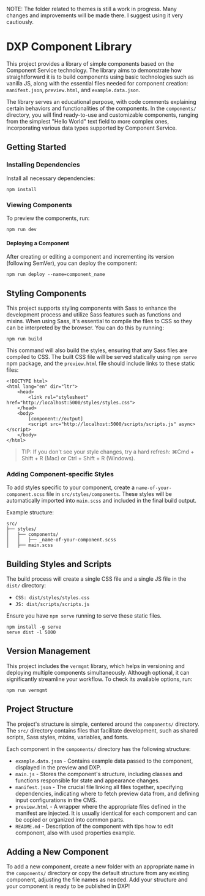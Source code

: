 NOTE: The folder related to themes is still a work in progress. Many changes and improvements will be made there. I suggest using it very cautiously.

# DXP Component Library

This project provides a library of simple components based on the Component Service technology. The library aims to demonstrate how straightforward it is to build components using basic technologies such as vanilla JS, along with the essential files needed for component creation: `manifest.json`, `preview.html`, and `example.data.json`.

The library serves an educational purpose, with code comments explaining certain behaviors and functionalities of the components. In the `components/` directory, you will find ready-to-use and customizable components, ranging from the simplest "Hello World" text field to more complex ones, incorporating various data types supported by Component Service.

## Getting Started

### Installing Dependencies

Install all necessary dependencies:

```
npm install
```

### Viewing Components

To preview the components, run:

```
npm run dev
```

#### Deploying a Component

After creating or editing a component and incrementing its version (following SemVer), you can deploy the component:

```
npm run deploy --name=component_name
```

## Styling Components

This project supports styling components with Sass to enhance the development process and utilize Sass features such as functions and mixins. When using Sass, it's essential to compile the files to CSS so they can be interpreted by the browser. You can do this by running:

```
npm run build
```

This command will also build the styles, ensuring that any Sass files are compiled to CSS. The built CSS file will be served statically using `npm serve` npm package, and the `preview.html` file should include links to these static files:

```
<!DOCTYPE html>
<html lang="en" dir="ltr">
    <head>
        <link rel="stylesheet" href="http://localhost:5000/styles/styles.css">
    </head>
    <body>
        [component://output]
        <script src="http://localhost:5000/scripts/scripts.js" async></script>
    </body>
</html>
```

> TIP: If you don't see your style changes, try a hard refresh: ⌘Cmd + Shift + R (Mac) or Ctrl + Shift + R (Windows).

### Adding Component-specific Styles

To add styles specific to your component, create a `name-of-your-component.scss` file in `src/styles/components`. These styles will be automatically imported into `main.scss` and included in the final build output.

Example structure:

```
src/
├── styles/
│   ├── components/
│   │   ├── _name-of-your-component.scss
│   ├── main.scss
```

## Building Styles and Scripts

The build process will create a single CSS file and a single JS file in the `dist/` directory:

- `CSS: dist/styles/styles.css`
- `JS: dist/scripts/scripts.js`

Ensure you have `npm serve` running to serve these static files.

```
npm install -g serve
serve dist -l 5000
```

## Version Management

This project includes the `vermgmt` library, which helps in versioning and deploying multiple components simultaneously. Although optional, it can significantly streamline your workflow. To check its available options, run:

`npm run vermgmt`

## Project Structure

The project's structure is simple, centered around the `components/` directory. The `src/` directory contains files that facilitate development, such as shared scripts, Sass styles, mixins, variables, and fonts.

Each component in the `components/` directory has the following structure:

- `example.data.json` - Contains example data passed to the component, displayed in the preview and DXP.
- `main.js` - Stores the component's structure, including classes and functions responsible for state and appearance changes.
- `manifest.json` - The crucial file linking all files together, specifying dependencies, indicating where to fetch preview data from, and defining input configurations in the CMS.
- `preview.html` - A wrapper where the appropriate files defined in the manifest are injected. It is usually identical for each component and can be copied or organized into common parts.
- `README.md` - Description of the component with tips how to edit component, also with used properties example.

## Adding a New Component

To add a new component, create a new folder with an appropriate name in the `components/` directory or copy the default structure from any existing component, adjusting the file names as needed. Add your structure and your component is ready to be published in DXP!
